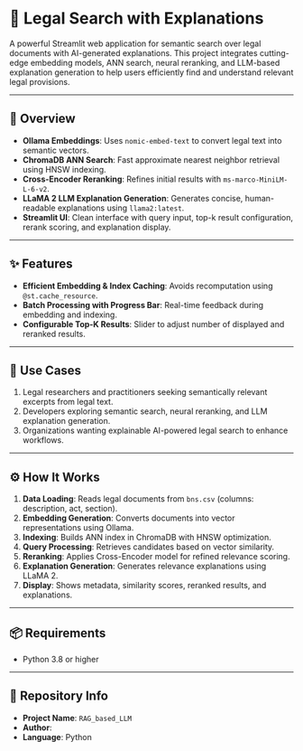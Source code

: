 # 🧠 Legal Search with Explanations

A powerful Streamlit web application for semantic search over legal documents with AI-generated explanations. This project integrates cutting-edge embedding models, ANN search, neural reranking, and LLM-based explanation generation to help users efficiently find and understand relevant legal provisions.

---

## 🚀 Overview

- **Ollama Embeddings**: Uses `nomic-embed-text` to convert legal text into semantic vectors.
- **ChromaDB ANN Search**: Fast approximate nearest neighbor retrieval using HNSW indexing.
- **Cross-Encoder Reranking**: Refines initial results with `ms-marco-MiniLM-L-6-v2`.
- **LLaMA 2 LLM Explanation Generation**: Generates concise, human-readable explanations using `llama2:latest`.
- **Streamlit UI**: Clean interface with query input, top-k result configuration, rerank scoring, and explanation display.

---

## ✨ Features

- **Efficient Embedding & Index Caching**: Avoids recomputation using `@st.cache_resource`.
- **Batch Processing with Progress Bar**: Real-time feedback during embedding and indexing.
- **Configurable Top-K Results**: Slider to adjust number of displayed and reranked results.

---

## 💼 Use Cases

1. Legal researchers and practitioners seeking semantically relevant excerpts from legal text.
2. Developers exploring semantic search, neural reranking, and LLM explanation generation.
3. Organizations wanting explainable AI-powered legal search to enhance workflows.

---

## ⚙️ How It Works

1. **Data Loading**: Reads legal documents from `bns.csv` (columns: description, act, section).
2. **Embedding Generation**: Converts documents into vector representations using Ollama.
3. **Indexing**: Builds ANN index in ChromaDB with HNSW optimization.
4. **Query Processing**: Retrieves candidates based on vector similarity.
5. **Reranking**: Applies Cross-Encoder model for refined relevance scoring.
6. **Explanation Generation**: Generates relevance explanations using LLaMA 2.
7. **Display**: Shows metadata, similarity scores, reranked results, and explanations.

---

## 📦 Requirements

- Python 3.8 or higher

---

## 📁 Repository Info

- **Project Name**: `RAG_based_LLM`
- **Author**: 
- **Language**: Python
